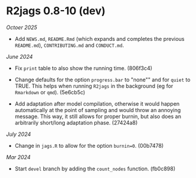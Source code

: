 # R2jags 0.8-10 (dev)

_Octoer 2025_

* Add `NEWS.md`, `README.Rmd` (which expands and completes the previous `README.md`), `CONTRIBUTING.md` and `CONDUCT.md`.

_June 2024_

* Fix `print` table to also show the running time. (806f3c4)

* Change defaults for the option `progress.bar` to "none"" and for `quiet` to TRUE. This helps when running `R2jags` in the background (eg for `Rmarkdown` or `qmd`). (5e6cb5c)

* Add adaptation after model compilation, otherwise it would happen automatically at the point of sampling and would throw an annoying message. This way, it still allows for 
proper burnin, but also does an arbitrarily short/long adaptation phase. (27424a8)

_July 2024_

* Change in `jags.R` to allow for the option `burnin=0`. (00b7478)

_Mar 2024_

* Start `devel` branch by adding the `count_nodes` function. (fb0c898)
